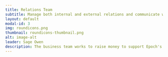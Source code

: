```yaml
---
title: Relations Team
subtitle: Manage both internal and external relations and communicate with all stakeholders.
layout: default
modal-id: 3
img: roundicons.png
thumbnail: roundicons-thumbnail.png
alt: image-alt
leader: Sage Owen
description: The business team works to raise money to support Epoch's goals, include funding the cluster. Responsibilities include reaching out to potential sponsors, applying for grants, and developing connections to raise funds.
---
```

